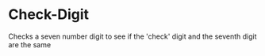 # Check-Digit
Checks a seven number digit to see if the 'check' digit and the seventh digit are the same
